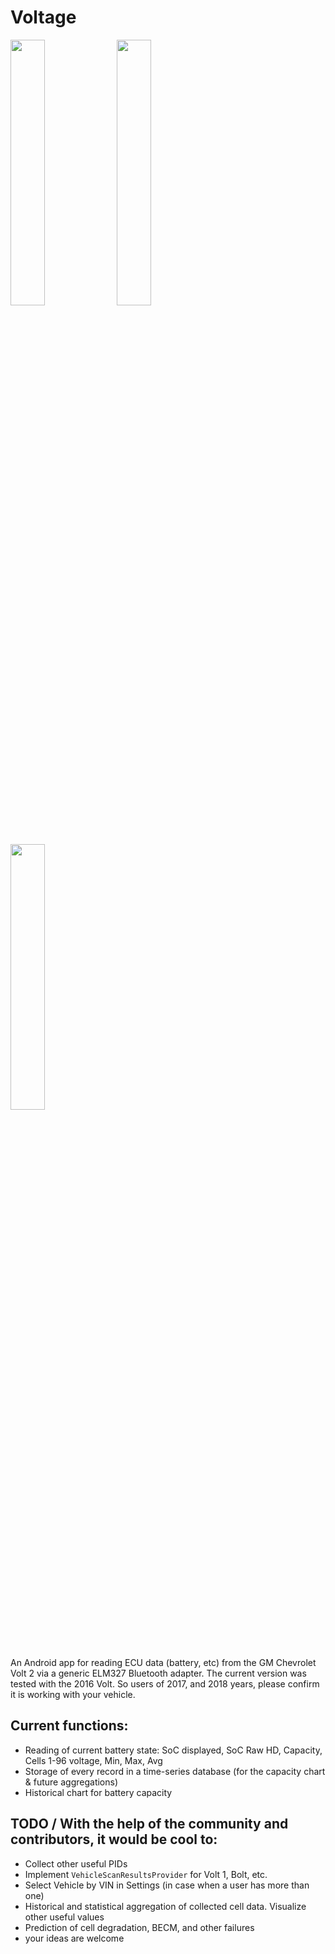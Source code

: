 # Voltage

<img src="https://github.com/thanxx/voltage/assets/21316174/4c76583f-05a2-43da-9dd8-96082d672ffc" width=33% height=33%>
<img src="https://github.com/thanxx/voltage/assets/21316174/bca18310-a5f3-4a33-9bfd-85606d1f1349" width=33% height=33%>
<img src="https://github.com/thanxx/voltage/assets/21316174/7b85c7dd-b00f-4725-94a6-836a03a0cfbd" width=33% height=33%>

An Android app for reading ECU data (battery, etc) from the GM Chevrolet Volt 2 via a generic ELM327 Bluetooth adapter. The current version was tested with the 2016 Volt.
So users of 2017, and 2018 years, please confirm it is working with your vehicle.

## Current functions:
- Reading of current battery state: SoC displayed, SoC Raw HD, Capacity, Cells 1-96 voltage, Min, Max, Avg
- Storage of every record in a time-series database (for the capacity chart & future aggregations)
- Historical chart for battery capacity

## TODO / With the help of the community and contributors, it would be cool to:
- Collect other useful PIDs
- Implement `VehicleScanResultsProvider` for Volt 1, Bolt, etc.
- Select Vehicle by VIN in Settings (in case when a user has more than one)
- Historical and statistical aggregation of collected cell data. Visualize other useful values
- Prediction of cell degradation, BECM, and other failures
- your ideas are welcome




